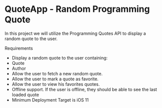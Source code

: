 # QuoteApp - Random Programming Quote

In this project we will utilize the Programming Quotes API to display a random quote to the user.

Requirements
- Display a random quote to the user containing:
- Quote
- Author
- Allow the user to fetch a new random quote.
- Allow the user to mark a quote as favorite.
- Allow the user to view his favorites quotes.
- Offline support. If the user is offline, they should be able to see the last loaded quote
- Minimum Deployment Target is iOS 11
